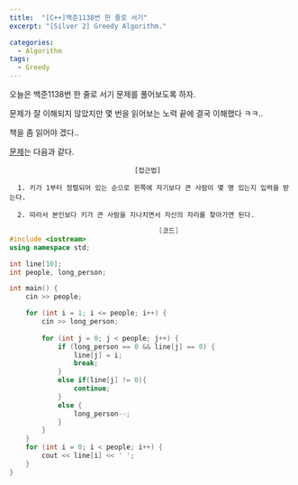 ```yaml
---
title:  "[C++]백준1138번 한 줄로 서기"
excerpt: "[Silver 2] Greedy Algorithm."

categories:
  - Algorithm
tags:
  - Greedy
---
```

오늘은 백준1138번 한 줄로 서기 문제를 풀어보도록 하자.

문제가 잘 이해되지 않았지만 몇 번을 읽어보는 노력 끝에 결국 이해했다 ㅋㅋ..

책을 좀 읽어야 겠다..

[문제](https://www.acmicpc.net/problem/1138)는 다음과 같다.


                                   [접근법]

      1. 키가 1부터 정렬되어 있는 순으로 왼쪽에 자기보다 큰 사람이 몇 명 있는지 입력을 받는다.

      2. 따라서 본인보다 키가 큰 사람을 지나치면서 자신의 자리를 찾아가면 된다.
      
      

```c++
                                     [코드]
#include <iostream>
using namespace std;

int line[10];
int people, long_person;

int main() {
	cin >> people;

	for (int i = 1; i <= people; i++) {
		cin >> long_person;
		
		for (int j = 0; j < people; j++) {
			if (long_person == 0 && line[j] == 0) {
				line[j] = i;
				break;
			}
			else if(line[j] != 0){
				continue;
			}
			else {
				long_person--;
			}
		}
	}
	for (int i = 0; i < people; i++) {
		cout << line[i] << ' ';
	}
}
```

